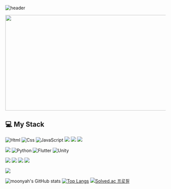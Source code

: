 <!--
**moonyah/moonyah** is a ✨ _special_ ✨ repository because its `README.md` (this file) appears on your GitHub profile.

Here are some ideas to get you started:

- 🔭 I’m currently working on ...
- 🌱 I’m currently learning ...
- 👯 I’m looking to collaborate on ...
- 🤔 I’m looking for help with ...
- 💬 Ask me about ...
- 📫 How to reach me: ...
- 😄 Pronouns: ...
- ⚡ Fun fact: ...
-->

![header](https://capsule-render.vercel.app/api?type=waving&color=gradient&customColorList=1&height=130&section=header&text=moonyah%20github&fontSize=50&animation=blink&desc=🌼%20Hi%20there&descAlignY=85&descAlign=70&descSize=15)

<a href="https://github.com/devxb/gitanimals">
<img
  src="https://render.gitanimals.org/farms/moonyah"
  width="600"
  height="300"
/>
</a>

## 💻 My Stack
<img alt="Html" src ="https://img.shields.io/badge/HTML5-E34F26.svg?&style=for-the-badge&logo=HTML5&logoColor=white"/> <img alt="Css" src ="https://img.shields.io/badge/CSS3-1572B6.svg?&style=for-the-badge&logo=CSS3&logoColor=white"/> <img alt="JavaScript" src ="https://img.shields.io/badge/JavaScriipt-F7DF1E.svg?&style=for-the-badge&logo=JavaScript&logoColor=black"/> <img src="https://img.shields.io/badge/react-61DAFB?style=for-the-badge&logo=React&logoColor=black"> <img src="https://img.shields.io/badge/typescript-3178C6?style=for-the-badge&logo=TypeScript&logoColor=black"> <img src="https://img.shields.io/badge/Next.js-000000?style=for-the-badge&logo=Next.js&logoColor=white" />

<img src="https://img.shields.io/badge/firebase-FFCA28?style=for-the-badge&logo=FireBase&logoColor=black"> <img alt="Python" src ="https://img.shields.io/badge/Python-3776AB.svg?&style=for-the-badge&logo=Python&logoColor=white"/> <img alt="Flutter" src ="https://img.shields.io/badge/Flutter-02569B.svg?&style=for-the-badge&logo=Flutter&logoColor=white"/> <img alt="Unity" src ="https://img.shields.io/badge/Unity-FFFFFF.svg?&style=for-the-badge&logo=Unity&logoColor=black"/>

<img src="https://img.shields.io/badge/git-F05032?style=for-the-badge&logo=Git&logoColor=white"> <img src="https://img.shields.io/badge/github-181717?style=for-the-badge&logo=Git&logoColor=white"> <img src="https://img.shields.io/badge/Trello-0052CC?style=for-the-badge&logo=Trello&logoColor=white" />
 <img src="https://img.shields.io/badge/Slack-4A154B?style=for-the-badge&logo=Slack&logoColor=white" />

 <img src="https://img.shields.io/badge/Vercel-000000?style=for-the-badge&logo=Vercel&logoColor=white" />

![moonyah's GitHub stats](https://github-readme-stats.vercel.app/api?username=moonyah&show_icons=true&theme=tokyonight&count_private=true)
[![Top Langs](https://github-readme-stats.vercel.app/api/top-langs/?username=moonyah&layout=compact&theme=tokyonight&langs_count=10)](https://github.com/anuraghazra/github-readme-stats)
[![Solved.ac
프로필](http://mazassumnida.wtf/api/v2/generate_badge?boj=dltk456)](https://solved.ac/dltk456)
